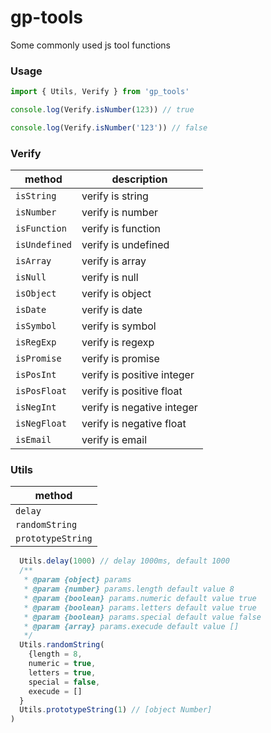 # gp-tools

Some commonly used js tool functions

### Usage

```javascript
import { Utils, Verify } from 'gp_tools'

console.log(Verify.isNumber(123)) // true

console.log(Verify.isNumber('123')) // false
```

### Verify

| method        | description                |
| ------------- | -------------------------- |
| `isString`    | verify is string           |
| `isNumber`    | verify is number           |
| `isFunction`  | verify is function         |
| `isUndefined` | verify is undefined        |
| `isArray`     | verify is array            |
| `isNull`      | verify is null             |
| `isObject`    | verify is object           |
| `isDate`      | verify is date             |
| `isSymbol`    | verify is symbol           |
| `isRegExp`    | verify is regexp           |
| `isPromise`   | verify is promise          |
| `isPosInt`    | verify is positive integer |
| `isPosFloat`  | verify is positive float   |
| `isNegInt`    | verify is negative integer |
| `isNegFloat`  | verify is negative float   |
| `isEmail`     | verify is email            |

### Utils

| method            |
| ----------------- |
| `delay`           |
| `randomString`    |
| `prototypeString` |

```js
  Utils.delay(1000) // delay 1000ms, default 1000
  /**
   * @param {object} params
   * @param {number} params.length default value 8
   * @param {boolean} params.numeric default value true
   * @param {boolean} params.letters default value true
   * @param {boolean} params.special default value false
   * @param {array} params.execude default value []
   */
  Utils.randomString(
    {length = 8,
    numeric = true,
    letters = true,
    special = false,
    execude = []
  }
  Utils.prototypeString(1) // [object Number]
)
```
